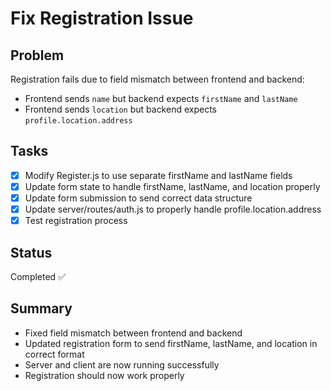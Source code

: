 # Fix Registration Issue

## Problem
Registration fails due to field mismatch between frontend and backend:
- Frontend sends `name` but backend expects `firstName` and `lastName`
- Frontend sends `location` but backend expects `profile.location.address`

## Tasks
- [x] Modify Register.js to use separate firstName and lastName fields
- [x] Update form state to handle firstName, lastName, and location properly
- [x] Update form submission to send correct data structure
- [x] Update server/routes/auth.js to properly handle profile.location.address
- [x] Test registration process

## Status
Completed ✅

## Summary
- Fixed field mismatch between frontend and backend
- Updated registration form to send firstName, lastName, and location in correct format
- Server and client are now running successfully
- Registration should now work properly
